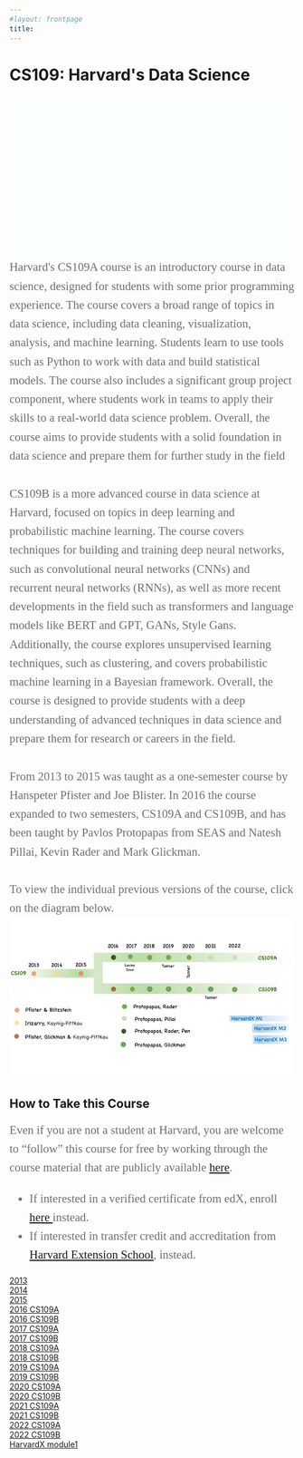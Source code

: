 ```yaml
---
#layout: frontpage
title: 
---
```


# CS109: Harvard's Data Science
<center> 
<img src="figures/Tree.gif">
</center> 

<div style="font-family:Karla; font-size:1.3rem; color:#707070;line-height:1.6;"> Harvard's CS109A course is an introductory course in data science, designed for students with some prior programming experience. The course covers a broad range of topics in data science, including data cleaning, visualization, analysis, and machine learning. Students learn to use tools such as Python to work with data and build statistical models. The course also includes a significant group project component, where students work in teams to apply their skills to a real-world data science problem. Overall, the course aims to provide students with a solid foundation in data science and prepare them for further study in the field<br/><br/>CS109B is a more advanced course in data science at Harvard, focused on topics in deep learning and probabilistic machine learning. The course  covers techniques for building and training deep neural networks, such as convolutional neural networks (CNNs) and recurrent neural networks (RNNs), as well as more recent developments in the field such as transformers and language models like BERT and GPT, GANs, Style Gans. Additionally, the course  explores unsupervised learning techniques, such as clustering, and covers probabilistic machine learning in a Bayesian framework. Overall, the course is  designed to provide students with a deep understanding of advanced techniques in data science and prepare them for research or careers in the field.
<br/><br/>
From 2013 to 2015 was taught as a one-semester course by Hanspeter Pfister and Joe Blister.  In 2016 the course expanded to two semesters, CS109A and CS109B, and has been taught by Pavlos Protopapas from SEAS and Natesh Pillai, Kevin Rader and Mark Glickman.  
<br> <br>
To view the individual previous versions of the course, click on the diagram below.
</div>
<img src="figures/Timeline.png" usemap="#image_map">

<map name="image-map">
    <area target="" alt="" title="" href="https://learning.edx.org/course/course-v1:HarvardX+CS109x+1T2022/home" coords="399,239,492" shape="circle">
</map>




## How to Take this Course
<div style="font-family:Karla; font-size:1.3rem; color:#707070;line-height:1.6;"> 
  Even if you are not a student at Harvard, you are welcome to “follow” this course for free by working through the course material  that are publicly available <a href="">here</a>.  
<ul  style="font-family:Karla; font-size:1.3rem; color:#707070;line-height:1.6;"> 
<li  style="font-family:Karla; font-size:1.3rem; color:#707070;line-height:1.6;"> If interested in a verified certificate from edX, enroll <a href="https://www.edx.org/course/introduction-to-data-science-with-python">here </a> instead.</li>
<li style="font-family:Karla; font-size:1.3rem; color:#707070;line-height:1.6;">If interested in transfer credit and accreditation from <a href="https://courses.dce.harvard.edu"> Harvard Extension School</a>, instead.  </li> 
</ul>
</div>
<a href='pages/2013'> 2013 </a>  <br/> 
<a href='pages/2014'> 2014 </a>  <br/> 
<a href='pages/2015'> 2015 </a>  <br/> 
<a href='pages/2016A'> 2016 CS109A </a>  <br/> 
<a href='pages/2016B'> 2016 CS109B </a>  <br/> 
<a href='https://harvard-iacs.github.io/2017-CS109A/'> 2017 CS109A </a>  <br/> 
<a href='https://harvard-iacs.github.io/2017-CS109B/'> 2017 CS109B </a>  <br/> 
<a href='https://harvard-iacs.github.io/2018-CS109A/'> 2018 CS109A </a>  <br/> 
<a href='https://harvard-iacs.github.io/2018-CS109B/'> 2018 CS109B </a>  <br/> 
<a href='https://harvard-iacs.github.io/2019-CS109A/'> 2019 CS109A </a>  <br/> 
<a href='https://harvard-iacs.github.io/2019-CS109B/'> 2019 CS109B </a>  <br/> 
<a href='https://harvard-iacs.github.io/2020-CS109A/'> 2020 CS109A </a>  <br/> 
<a href='https://harvard-iacs.github.io/2020-CS109B/'> 2020 CS109B </a>  <br/> 
<a href='https://harvard-iacs.github.io/2021-CS109A/'> 2021 CS109A </a>  <br/> 
<a href='https://harvard-iacs.github.io/2021-CS109B/'> 2021 CS109B </a>  <br/> 
<a href='https://harvard-iacs.github.io/2022-CS109A/'> 2022 CS109A </a>  <br/> 
<a href='https://harvard-iacs.github.io/2022-CS109B/'> 2022 CS109B </a>  <br/> 
<a href="https://learning.edx.org/course/course-v1:HarvardX+CS109x+1T2022/home"> HarvardX module1 </a>





